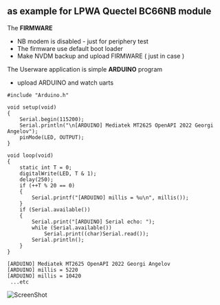 ## as example for LPWA Quectel BC66NB module

The **FIRMWARE**
* NB modem is disabled - just for periphery test
* The firmware use default boot loader
* Make NVDM backup and upload FIRMWARE ( just in case )


The Userware application is simple **ARDUINO** program
* upload ARDUINO and watch uarts
```
#include "Arduino.h"

void setup(void)
{
    Serial.begin(115200);
    Serial.println("\n[ARDUINO] Mediatek MT2625 OpenAPI 2022 Georgi Angelov");
    pinMode(LED, OUTPUT);
}

void loop(void)
{
    static int T = 0;
    digitalWrite(LED, T & 1);
    delay(250);
    if (++T % 20 == 0)
    {
        Serial.printf("[ARDUINO] millis = %u\n", millis());
    }
    if (Serial.available())
    {
        Serial.print("[ARDUINO] Serial echo: ");
        while (Serial.available())
            Serial.print((char)Serial.read());
        Serial.println();
    }
}
```

```
[ARDUINO] Mediatek MT2625 OpenAPI 2022 Georgi Angelov
[ARDUINO] millis = 5220
[ARDUINO] millis = 10420
 ...etc
```
![ScreenShot](https://raw.githubusercontent.com/Wiz-IO/Arduino_MT2625_BC66/master/board.jpg)
